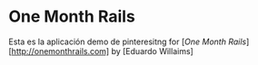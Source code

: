 # One Month Rails


Esta es la aplicación demo de pinteresitng for [*One Month Rails*][http://onemonthrails.com]  by [Eduardo Willaims]
